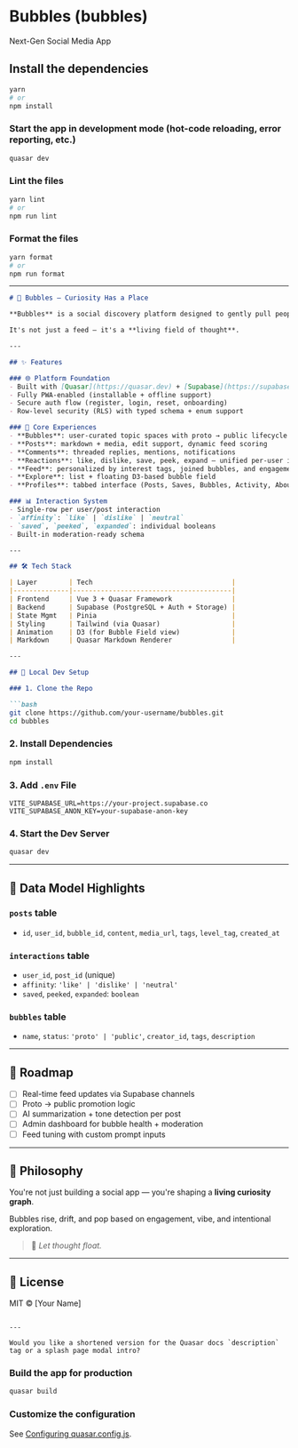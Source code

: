 # Bubbles (bubbles)

Next-Gen Social Media App

## Install the dependencies
```bash
yarn
# or
npm install
```

### Start the app in development mode (hot-code reloading, error reporting, etc.)
```bash
quasar dev
```


### Lint the files
```bash
yarn lint
# or
npm run lint
```


### Format the files
```bash
yarn format
# or
npm run format
```

---

````markdown
# 🫧 Bubbles – Curiosity Has a Place

**Bubbles** is a social discovery platform designed to gently pull people out of their echo chambers and into idea spaces — called *bubbles* — where curiosity, creativity, and thoughtful conversation thrive.

It's not just a feed — it's a **living field of thought**.

---

## ✨ Features

### 🌐 Platform Foundation
- Built with [Quasar](https://quasar.dev) + [Supabase](https://supabase.com)
- Fully PWA-enabled (installable + offline support)
- Secure auth flow (register, login, reset, onboarding)
- Row-level security (RLS) with typed schema + enum support

### 🧠 Core Experiences
- **Bubbles**: user-curated topic spaces with proto → public lifecycle
- **Posts**: markdown + media, edit support, dynamic feed scoring
- **Comments**: threaded replies, mentions, notifications
- **Reactions**: like, dislike, save, peek, expand — unified per-user interaction model
- **Feed**: personalized by interest tags, joined bubbles, and engagement scores
- **Explore**: list + floating D3-based bubble field
- **Profiles**: tabbed interface (Posts, Saves, Bubbles, Activity, About)

### 📊 Interaction System
- Single-row per user/post interaction
- `affinity`: `like` | `dislike` | `neutral`
- `saved`, `peeked`, `expanded`: individual booleans
- Built-in moderation-ready schema

---

## 🛠 Tech Stack

| Layer        | Tech                                   |
|--------------|----------------------------------------|
| Frontend     | Vue 3 + Quasar Framework               |
| Backend      | Supabase (PostgreSQL + Auth + Storage) |
| State Mgmt   | Pinia                                  |
| Styling      | Tailwind (via Quasar)                  |
| Animation    | D3 (for Bubble Field view)             |
| Markdown     | Quasar Markdown Renderer               |

---

## 🧪 Local Dev Setup

### 1. Clone the Repo

```bash
git clone https://github.com/your-username/bubbles.git
cd bubbles
````

### 2. Install Dependencies

```bash
npm install
```

### 3. Add `.env` File

```env
VITE_SUPABASE_URL=https://your-project.supabase.co
VITE_SUPABASE_ANON_KEY=your-supabase-anon-key
```

### 4. Start the Dev Server

```bash
quasar dev
```

---

## 🧬 Data Model Highlights

### `posts` table

* `id`, `user_id`, `bubble_id`, `content`, `media_url`, `tags`, `level_tag`, `created_at`

### `interactions` table

* `user_id`, `post_id` (unique)
* `affinity`: `'like' | 'dislike' | 'neutral'`
* `saved`, `peeked`, `expanded`: `boolean`

### `bubbles` table

* `name`, `status`: `'proto' | 'public'`, `creator_id`, `tags`, `description`

---

## 🔮 Roadmap

* [ ] Real-time feed updates via Supabase channels
* [ ] Proto → public promotion logic
* [ ] AI summarization + tone detection per post
* [ ] Admin dashboard for bubble health + moderation
* [ ] Feed tuning with custom prompt inputs

---

## 🧠 Philosophy

You're not just building a social app — you're shaping a **living curiosity graph**.

Bubbles rise, drift, and pop based on engagement, vibe, and intentional exploration.

> 🫧 *Let thought float.*

---

## 📄 License

MIT © \[Your Name]

```

---

Would you like a shortened version for the Quasar docs `description` tag or a splash page modal intro?
```


### Build the app for production
```bash
quasar build
```

### Customize the configuration
See [Configuring quasar.config.js](https://v2.quasar.dev/quasar-cli-vite/quasar-config-js).
